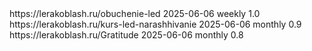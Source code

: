 <?xml version="1.0" encoding="UTF-8"?>
<urlset xmlns="http://www.sitemaps.org/schemas/sitemap/0.9">

  <url>
    <loc>https://lerakoblash.ru/obuchenie-led</loc>
    <lastmod>2025-06-06</lastmod>
    <changefreq>weekly</changefreq>
    <priority>1.0</priority>
  </url>

  <url>
    <loc>https://lerakoblash.ru/kurs-led-narashhivanie</loc>
    <lastmod>2025-06-06</lastmod>
    <changefreq>monthly</changefreq>
    <priority>0.9</priority>
  </url>

  <url>
    <loc>https://lerakoblash.ru/Gratitude</loc>
    <lastmod>2025-06-06</lastmod>
    <changefreq>monthly</changefreq>
    <priority>0.8</priority>
  </url>

</urlset>
